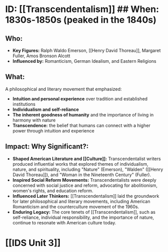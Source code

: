 # ID: [[Transcendentalism]] ## When: 1830s-1850s (peaked in the 1840s)
## Who: 
* **Key Figures:** Ralph Waldo Emerson, [[Henry David Thoreau]], Margaret Fuller, Amos Bronson Alcott
* **Influenced by:**  Romanticism, German Idealism, and Eastern Religions
## What:
A philosophical and literary movement that emphasized:
* **Intuition and personal experience** over tradition and established institutions
* **Individualism and self-reliance** 
* **The inherent goodness of humanity** and the importance of living in harmony with nature
* **Transcendence:** the belief that humans can connect with a higher power through intuition and experience 
## Impact: Why Significant?:
* **Shaped American Literature and [[Culture]]:** Transcendentalist writers produced influential works that explored themes of individualism, nature, and spirituality, including "Nature" (Emerson), "Walden" ([[Henry David Thoreau]]), and "Woman in the Nineteenth Century" (Fuller).
* **Inspired Social Reform Movements:** Transcendentalists were deeply concerned with social justice and reform, advocating for abolitionism, women's rights, and education reform. 
* **Influenced Later Thinkers:** [[Transcendentalism]] laid the groundwork for later philosophical and literary movements, including  American Romanticism and the counterculture movement of the 1960s. 
* **Enduring Legacy:** The core tenets of [[Transcendentalism]], such as self-reliance, individual responsibility, and the importance of nature, continue to resonate with American culture today. 

# [[IDS Unit 3]]
